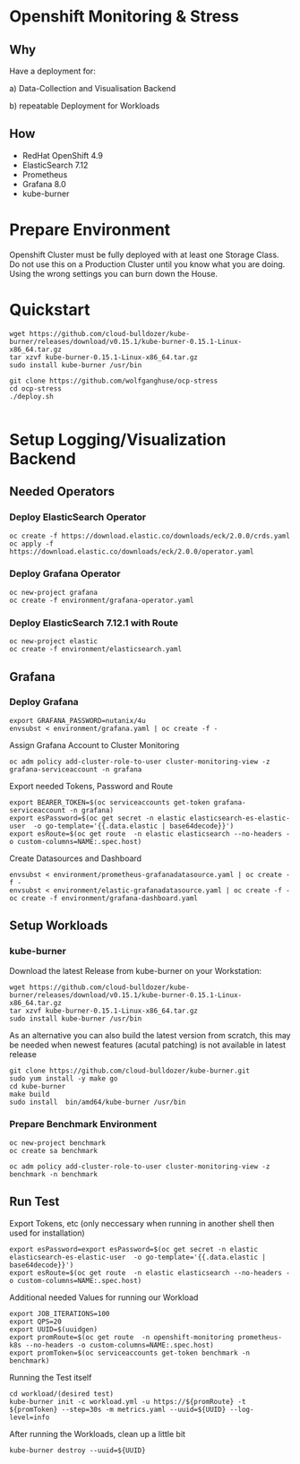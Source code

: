 # Openshift Monitoring & Stress

## Why
Have a deployment for:

a) Data-Collection and Visualisation Backend

b) repeatable Deployment for Workloads

## How
- RedHat OpenShift 4.9
- ElasticSearch 7.12
- Prometheus
- Grafana 8.0
- kube-burner

# Prepare Environment

Openshift Cluster must be fully deployed with at least one Storage Class.
Do not use this on a Production Cluster until you know what you are doing. Using the wrong settings you can burn down the House.

# Quickstart

```
wget https://github.com/cloud-bulldozer/kube-burner/releases/download/v0.15.1/kube-burner-0.15.1-Linux-x86_64.tar.gz
tar xzvf kube-burner-0.15.1-Linux-x86_64.tar.gz
sudo install kube-burner /usr/bin
```

```
git clone https://github.com/wolfganghuse/ocp-stress
cd ocp-stress
./deploy.sh
```

```
```

# Setup Logging/Visualization Backend

## Needed Operators
### Deploy ElasticSearch Operator
```
oc create -f https://download.elastic.co/downloads/eck/2.0.0/crds.yaml
oc apply -f https://download.elastic.co/downloads/eck/2.0.0/operator.yaml

```

### Deploy Grafana Operator
```
oc new-project grafana
oc create -f environment/grafana-operator.yaml

```

### Deploy ElasticSearch 7.12.1 with Route
```
oc new-project elastic
oc create -f environment/elasticsearch.yaml

```

## Grafana

### Deploy Grafana
```
export GRAFANA_PASSWORD=nutanix/4u
envsubst < environment/grafana.yaml | oc create -f -

```

Assign Grafana Account to Cluster Monitoring
```
oc adm policy add-cluster-role-to-user cluster-monitoring-view -z grafana-serviceaccount -n grafana

```
Export needed Tokens, Password and Route
```
export BEARER_TOKEN=$(oc serviceaccounts get-token grafana-serviceaccount -n grafana)
export esPassword=$(oc get secret -n elastic elasticsearch-es-elastic-user  -o go-template='{{.data.elastic | base64decode}}')
export esRoute=$(oc get route  -n elastic elasticsearch --no-headers -o custom-columns=NAME:.spec.host)

```

Create Datasources and Dashboard
```
envsubst < environment/prometheus-grafanadatasource.yaml | oc create -f -
envsubst < environment/elastic-grafanadatasource.yaml | oc create -f -
oc create -f environment/grafana-dashboard.yaml

```

## Setup Workloads
### kube-burner
Download the latest Release from kube-burner on your Workstation:

```
wget https://github.com/cloud-bulldozer/kube-burner/releases/download/v0.15.1/kube-burner-0.15.1-Linux-x86_64.tar.gz
tar xzvf kube-burner-0.15.1-Linux-x86_64.tar.gz
sudo install kube-burner /usr/bin

```

As an alternative you can also build the latest version from scratch, this may be needed when newest features (acutal patching) is not available in latest release
```
git clone https://github.com/cloud-bulldozer/kube-burner.git
sudo yum install -y make go
cd kube-burner
make build
sudo install  bin/amd64/kube-burner /usr/bin

```

### Prepare Benchmark Environment
```
oc new-project benchmark
oc create sa benchmark

oc adm policy add-cluster-role-to-user cluster-monitoring-view -z benchmark -n benchmark

```

## Run Test

Export Tokens, etc (only neccessary when running in another shell then used for installation)
```
export esPassword=export esPassword=$(oc get secret -n elastic elasticsearch-es-elastic-user  -o go-template='{{.data.elastic | base64decode}}')
export esRoute=$(oc get route  -n elastic elasticsearch --no-headers -o custom-columns=NAME:.spec.host)
```

Additional needed Values for running our Workload
```
export JOB_ITERATIONS=100
export QPS=20
export UUID=$(uuidgen)
export promRoute=$(oc get route  -n openshift-monitoring prometheus-k8s --no-headers -o custom-columns=NAME:.spec.host)
export promToken=$(oc serviceaccounts get-token benchmark -n benchmark)
```

Running the Test itself
```
cd workload/(desired test)
kube-burner init -c workload.yml -u https://${promRoute} -t ${promToken} --step=30s -m metrics.yaml --uuid=${UUID} --log-level=info
```

After running the Workloads, clean up a little bit
```
kube-burner destroy --uuid=${UUID}
```
